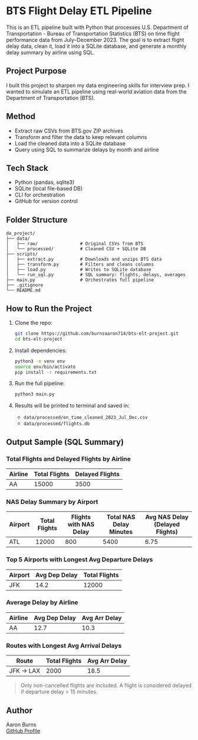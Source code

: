 # BTS Flight Delay ETL Pipeline

This is an ETL pipeline built with Python that processes U.S. Department of Transportation - Bureau of Transportation Statistics (BTS) on time flight performance data from July–December 2023. The goal is to extract flight delay data, clean it, load it into a SQLite database, and generate a monthly delay summary by airline using SQL.

## Project Purpose

I built this project to sharpen my data engineering skills for interview prep. I wanted to simulate an ETL pipeline using real-world aviation data from the Department of Transportation (BTS).

## Method 

- Extract raw CSVs from BTS.gov ZIP archives
- Transform and filter the data to keep relevant columns
- Load the cleaned data into a SQLite database
- Query using SQL to summarize delays by month and airline

## Tech Stack

- Python (pandas, sqlite3)
- SQLite (local file-based DB)
- CLI for orchestration
- GitHub for version control

## Folder Structure

```
de_project/
├── data/
│   ├── raw/                # Original CSVs from BTS
│   └── processed/          # Cleaned CSV + SQLite DB
├── scripts/
│   ├── extract.py          # Downloads and unzips BTS data
│   ├── transform.py        # Filters and cleans columns
│   ├── load.py             # Writes to SQLite database
│   └── run_sql.py          # SQL summary: flights, delays, averages
├── main.py                 # Orchestrates full pipeline
├── .gitignore
└── README.md
```

## How to Run the Project

1. Clone the repo:
   ```bash
   git clone https://github.com/burnsaaron714/bts-elt-project.git
   cd bts-elt-project
   ```

2. Install dependencies:
   ```bash
   python3 -m venv env
   source env/bin/activate
   pip install -r requirements.txt
   ```

3. Run the full pipeline:
   ```bash
   python3 main.py
   ```

4. Results will be printed to terminal and saved in:
   - `data/processed/on_time_cleaned_2023_Jul_Dec.csv`
   - `data/processed/flights.db`

## Output Sample (SQL Summary)

### Total Flights and Delayed Flights by Airline

| Airline | Total Flights | Delayed Flights |
|---------|--------------|----------------|
| AA      | 15000        | 3500           |

### NAS Delay Summary by Airport

| Airport | Total Flights | Flights with NAS Delay | Total NAS Delay Minutes | Avg NAS Delay (Delayed Flights) |
|---------|--------------|-----------------------|------------------------|-------------------------------|
| ATL     | 12000        | 800                   | 5400                   | 6.75                          |

### Top 5 Airports with Longest Avg Departure Delays

| Airport | Avg Dep Delay | Total Flights |
|---------|---------------|--------------|
| JFK     | 14.2          | 12000        |

### Average Delay by Airline

| Airline | Avg Dep Delay | Avg Arr Delay |
|---------|---------------|---------------|
| AA      | 12.7          | 10.3          |

### Routes with Longest Avg Arrival Delays

| Route         | Total Flights | Avg Arr Delay |
|---------------|--------------|---------------|
| JFK -> LAX    | 2000         | 18.5          |

> Only non-cancelled flights are included. A flight is considered delayed if departure delay > 15 minutes.

## Author

Aaron Burns  
[GitHub Profile](https://github.com/burnsaaron714)
